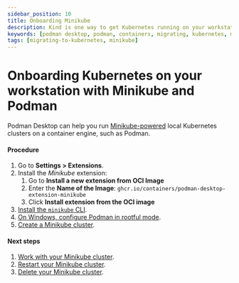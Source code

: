 ```yaml
---
sidebar_position: 10
title: Onboarding Minikube
description: Kind is one way to get Kubernetes running on your workstation.
keywords: [podman desktop, podman, containers, migrating, kubernetes, minikube]
tags: [migrating-to-kubernetes, minikube]
---
```


# Onboarding Kubernetes on your workstation with Minikube and Podman

Podman Desktop can help you run [Minikube-powered](https://minikube.sigs.k8s.io/) local Kubernetes clusters on a container engine, such as Podman.

#### Procedure

1. Go to **<icon icon="fa-solid fa-cog" size="lg" /> Settings > Extensions**.
1. Install the _Minikube_ extension:
   1. Go to **Install a new extension from OCI Image**
   1. Enter the **Name of the Image**: `ghcr.io/containers/podman-desktop-extension-minikube`
   1. Click **<icon icon="fa-solid fa-download" size="lg" /> Install extension from the OCI image**
1. [Install the `minikube` CLI](/docs/onboarding/kubernetes/minikube/installing-minikube).
1. [On Windows, configure Podman in rootful mode](/docs/onboarding/kubernetes/minikube/configuring-podman-for-minikube-on-windows).
1. [Create a Minikube cluster](/docs/onboarding/kubernetes/minikube/creating-a-minikube-cluster).

#### Next steps

1. [Work with your Minikube cluster](/docs/kubernetes/minikube).
1. [Restart your Minikube cluster](/docs/onboarding/kubernetes/minikube/restarting-your-minikube-cluster).
1. [Delete your Minikube cluster](/docs/onboarding/kubernetes/minikube/deleting-your-minikube-cluster).
